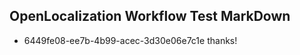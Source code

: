 ## OpenLocalization Workflow Test MarkDown
* 6449fe08-ee7b-4b99-acec-3d30e06e7c1e thanks!

<!--HONumber=Jul16_HO3-->


